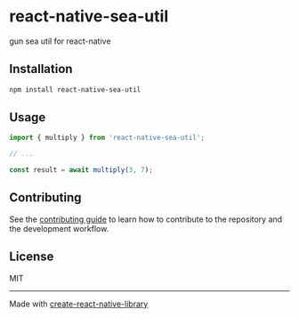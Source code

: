 # react-native-sea-util

gun sea util for react-native

## Installation

```sh
npm install react-native-sea-util
```

## Usage

```js
import { multiply } from 'react-native-sea-util';

// ...

const result = await multiply(3, 7);
```

## Contributing

See the [contributing guide](CONTRIBUTING.md) to learn how to contribute to the repository and the development workflow.

## License

MIT

---

Made with [create-react-native-library](https://github.com/callstack/react-native-builder-bob)
